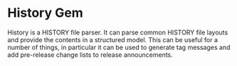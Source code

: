 # History Gem

History is a HISTORY file parser. It can parse common HISTORY file layouts
and provide the contents in a structured model. This can be useful for
a number of things, in particular it can be used to generate tag messages
and add pre-release change lists to release announcements.
